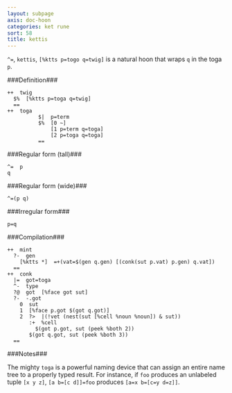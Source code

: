```yaml
---
layout: subpage
axis: doc-hoon
categories: ket rune
sort: 58
title: kettis
---
```




`^=`, `kettis`, `[%ktts p=togo q=twig]` is a natural hoon that
wraps `q` in the toga `p`.

###Definition###

    ++  twig  
      $%  [%ktts p=toga q=twig]
      ==
    ++  toga
              $|  p=term
              $%  [0 ~]
                  [1 p=term q=toga]
                  [2 p=toga q=toga]
              == 

###Regular form (tall)###

    ^=  p
    q

###Regular form (wide)###

    ^=(p q)

###Irregular form###

    p=q

###Compilation###
    
    ++  mint
      ?-  gen
        [%ktts *]  =+(vat=$(gen q.gen) [(conk(sut p.vat) p.gen) q.vat])
      ==
    ++  conk
      |=  got=toga
      ^-  type
      ?@  got  [%face got sut]
      ?-  -.got
        0  sut
        1  [%face p.got $(got q.got)]
        2  ?>  |(!vet (nest(sut [%cell %noun %noun]) & sut))
           :+  %cell
             $(got p.got, sut (peek %both 2)) 
           $(got q.got, sut (peek %both 3))
      ==

###Notes###

The mighty `toga` is a powerful naming device that can assign an
entire name tree to a properly typed result.  For instance, if
`foo` produces an unlabeled tuple `[x y z]`, `[a b=[c d]]=foo`
produces `[a=x b=[c=y d=z]]`.
